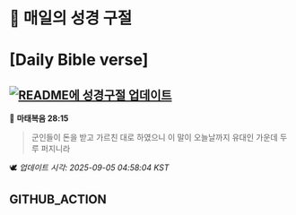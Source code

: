 # 🙏 매일의 성경 구절
# [Daily Bible verse]
## [![README에 성경구절 업데이트](https://github.com/DONGSUKA/first_test/actions/workflows/update-readme-bible.yml/badge.svg)](https://github.com/DONGSUKA/first_test/actions/workflows/update-readme-bible.yml)
<!-- START_BIBLE_VERSE -->
📖 **마태복음 28:15**
> 군인들이 돈을 받고 가르친 대로 하였으니 이 말이 오늘날까지 유대인 가운데 두루 퍼지니라

🕊️ _업데이트 시각: 2025-09-05 04:58:04 KST_
  <!-- END_BIBLE_VERSE -->
## GITHUB_ACTION
